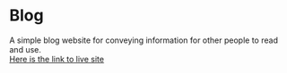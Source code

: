 # Blog
A simple blog website for conveying information for other people to read and use.  
 [Here is the link to live site](https://hopgausi-blog.herokuapp.com/)
